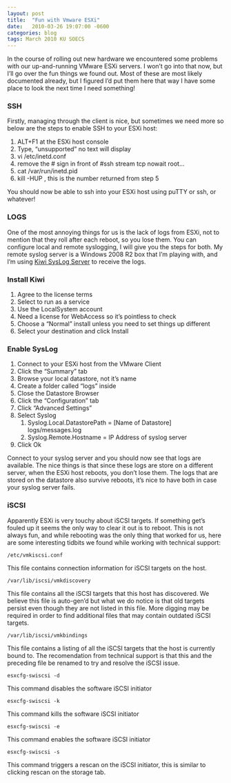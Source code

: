 ```yaml
---
layout: post
title:  "Fun with Vmware ESXi"
date:   2010-03-26 19:07:00 -0600
categories: blog
tags: March 2010 KU SOECS
---
```

In the course of rolling out new hardware we encountered some problems with our up-and-running VMware ESXi servers. I won’t go into that now, but I’ll go over the fun things we found out. Most of these are most likely documented already, but I figured I’d put them here that way I have some place to look the next time I need something!

### SSH

Firstly, managing through the client is nice, but sometimes we need more so below are the steps to enable SSH to your ESXi host:

1. ALT+F1 at the ESXi host console
2. Type, “unsupported” no text will display
3. vi /etc/inetd.conf
4. remove the # sign in front of #ssh stream tcp nowait root…
5. cat /var/run/inetd.pid
6. kill -HUP , this is the number returned from step 5

You should now be able to ssh into your ESXi host using puTTY or ssh, or whatever!

### LOGS

One of the most annoying things for us is the lack of logs from ESXi, not to mention that they roll after each reboot, so you lose them. You can configure local and remote syslogging, I will give you the steps for both. My remote syslog server is a Windows 2008 R2 box that I’m playing with, and I’m using [Kiwi SysLog Server](http://www.kiwisyslog.com/kiwi-syslog-server-download) to receive the logs.

### Install Kiwi

1. Agree to the license terms
2. Select to run as a service
3. Use the LocalSystem account
4. Need a license for WebAccess so it’s pointless to check
5. Choose a “Normal” install unless you need to set things up different
6. Select your destination and click Install

### Enable SysLog

1. Connect to your ESXi host from the VMware Client
2. Click the “Summary” tab
3. Browse your local datastore, not it’s name
4. Create a folder called “logs” inside
5. Close the Datastore Browser
6. Click the “Configuration” tab
7. Click “Advanced Settings”
8. Select Syslog
   1. Syslog.Local.DatastorePath = [Name of Datastore] logs/messages.log
   2. Syslog.Remote.Hostname = IP Address of syslog server
9. Click Ok

Connect to your syslog server and you should now see that logs are available. The nice things is that since these logs are store on a different server, when the ESXi host reboots, you don’t lose them. The logs that are stored on the datastore also survive reboots, it’s nice to have both in case your syslog server fails.

### iSCSI

Apparently ESXi is very touchy about iSCSI targets. If something get’s fouled up it seems the only way to clear it out is to reboot. This is not always fun, and while rebooting was the only thing that worked for us, here are some interesting tidbits we found while working with technical support:

``` dos
/etc/vmkiscsi.conf
```

This file contains connection information for iSCSI targets on the host.

``` dos
/var/lib/iscsi/vmkdiscovery
```

This file contains all the iSCSI targets that this host has discovered. We believe this file is auto-gen’d but what we do notice is that old targets persist even though they are not listed in this file. More digging may be required in order to find additional files that may contain outdated iSCSI targets.

``` dos
/var/lib/iscsi/vmkbindings
```

This file contains a listing of all the iSCSI targets that the host is currently bound to. The recomendation from technical support is that this and the preceding file be renamed to try and resolve the iSCSI issue.

``` dos
esxcfg-swiscsi -d
```

This command disables the software iSCSI initiator

``` dos
esxcfg-swiscsi -k
```

This command kills the software iSCSI initiator

``` dos
esxcfg-swiscsi -e
```

This command enables the software iSCSI initiator

``` dos
esxcfg-swiscsi -s
```

This command triggers a rescan on the iSCSI initiator, this is similar to clicking rescan on the storage tab.
